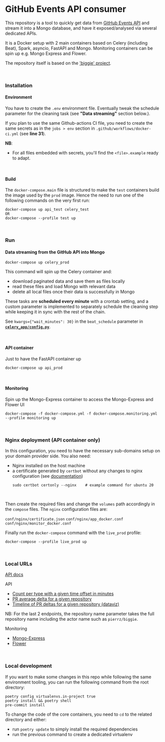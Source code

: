 # GitHub Events API consumer

This repository is a tool to quickly get data
from [GitHub Events API](https://api.github.com/events) and stream it into a Mongo database,
and have it exposed/analysed via several dedicated APIs.

It is a Docker setup with 2 main containers based on Celery (including Beat), Spark, asyncio, FastAPI and Mongo.
Monitoring containers can be spin up e.g. Mongo Express and Flower.

The repository itself is based on the ['biggie' project](https://github.com/pierrz/biggie).

<br>


### Installation

#### Environment
You have to create the `.env` environment file.
Eventually tweak the schedule parameter for the cleaning task (see **"Data streaming"** section below.).

If you plan to use the same Github-actions CI file, you need to create the same secrets
as in the `jobs > env` section in `.github/workflows/docker-ci.yml` (see **line 31**).

**NB**:
- For all files embedded with secrets, you'll find the `<file>.example` ready to adapt.

<br>

#### Build
The `docker-compose.main` file is structured to make the `test` containers build the image
used by the `prod` image. Hence the need to run one of the following commands on the very first run:
```
docker-compose up api_test celery_test
OR
docker-compose --profile test up
```

<br>

### Run
#### Data streaming from the GitHub API into Mongo
```
docker-compose up celery_prod
```
This command will spin up the Celery container and:

  - download paginated data and save them as files locally
  - read these files and load Mongo with relevant data
  - delete all local files once their data is successfully in Mongo

These tasks are **scheduled every minute** with a crontab setting,
and a custom parameter is implemented to separately schedule the cleaning step
while keeping it in sync with the rest of the chain.

See `kwargs={"wait_minutes": 30}` in the `beat_schedule` parameter in [**`celery_app/config.py`**](celery_app/config.py).

<br>

#### API container
Just to have the FastAPI container up
```
docker-compose up api_prod
```

<br>

#### Monitoring
Spin up the Mongo-Express container to access the Mongo-Express and Flower UI
```
docker-compose -f docker-compose.yml -f docker-compose.monitoring.yml --profile monitoring up
```

<br>

### Nginx deployment (API container only)
In this configuration, you need to have the necessary sub-domains setup on your domain provider side.
You also need:
- Nginx installed on the host machine
- a certificate generated by `certbot` without any changes to nginx configuration (see [documentation](https://certbot.eff.org/instructions))
    ```
    sudo certbot certonly --nginx    # example command for ubuntu 20
    ```
<br>

Then create the required files and change the `volumes` path accordingly in the `compose` files.
The `nginx` configuration files are:

`conf/nginx/certificate.json`
`conf/nginx/app_docker.conf`
`conf/nginx/monitor_docker.conf`
<br>

Finally run the `docker-compose` command with the `live_prod` profile:
```
docker-compose --profile live_prod up
```

<br>

### Local URLs

[API docs](http://localhost:8000/docs)

API
- [Count per type with a given time offset in minutes](http://localhost:8000/api/count_per_type?offset=90)
- [PR average delta for a given repository](http://localhost:8000/api/pr_average_delta?repo_name=<repository-name>)
- [Timeline of PR deltas for a given repository (dataviz)](http://localhost:8000/api/pr_deltas_timeline?repo_name=<repository-name>)

NB: For the last 2 endpoints, the repository name parameter takes the full repository name
including the actor name such as `pierrz/biggie`.

Monitoring
- [Mongo-Express](http://localhost:8081)
- [Flower](http://localhost:49555)

<br>

### Local development
If you want to make some changes in this repo while following the same environment tooling,
you can run the following command from the root directory:
```
poetry config virtualenvs.in-project true
poetry install && poetry shell
pre-commit install
```

To change the code of the core containers, you need to `cd` to the related directory
and either:
- run `poetry update` to simply install the required dependencies
- run the previous command to create a dedicated virtualenv
